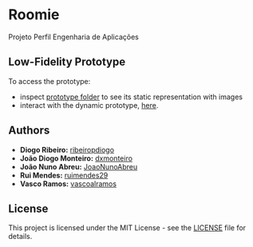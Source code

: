 # Roomie

Projeto Perfil Engenharia de Aplicações

## Low-Fidelity Prototype

To access the prototype:

-   inspect [prototype folder](prototype) to see its static representation with images
-   interact with the dynamic prototype, [here](https://www.figma.com/proto/QI3glrnfyr5FPTlQFCQNmb/Prototype?node-id=10%3A1356&scaling=min-zoom&page-id=2%3A1302).

## Authors

-   **Diogo Ribeiro:** [ribeiropdiogo](https://github.com/ribeiropdiogo)
-   **João Diogo Monteiro:** [dxmonteiro](https://github.com/DxMonteiro)
-   **João Nuno Abreu:** [JoaoNunoAbreu](https://github.com/JoaoNunoAbreu)
-   **Rui Mendes:** [ruimendes29](https://github.com/ruimendes29)
-   **Vasco Ramos:** [vascoalramos](https://vascoalramos.me)

## License

This project is licensed under the MIT License - see the [LICENSE](LICENSE) file for details.
